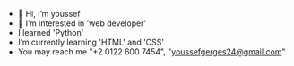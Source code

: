 - 👋 Hi, I’m youssef
- 👀 I’m interested in 'web developer'
-  I learned 'Python'
-  I’m currently learning 'HTML' and 'CSS'
-  You may reach me "+2 0122 600 7454", "youssefgerges24@gmail.com" 

<!---
youssef2424/youssef2424 is a ✨ special ✨ repository because its `README.md` (this file) appears on your GitHub profile.
You can click the Preview link to take a look at your changes.
--->
